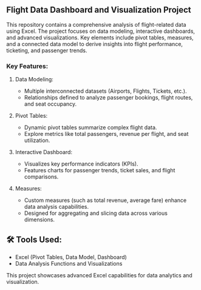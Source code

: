 ## Flight Data Dashboard and Visualization Project
This repository contains a comprehensive analysis of flight-related data using Excel. The project focuses on data modeling, interactive dashboards, and advanced visualizations.
Key elements include pivot tables, measures, and a connected data model to derive insights into flight performance, ticketing, and passenger trends.

### Key Features:
1. Data Modeling: 
   - Multiple interconnected datasets (Airports, Flights, Tickets, etc.).  
   - Relationships defined to analyze passenger bookings, flight routes, and seat occupancy.

2. Pivot Tables:  
   - Dynamic pivot tables summarize complex flight data.  
   - Explore metrics like total passengers, revenue per flight, and seat utilization.

3. Interactive Dashboard: 
   - Visualizes key performance indicators (KPIs).  
   - Features charts for passenger trends, ticket sales, and flight comparisons.

4. Measures: 
   - Custom measures (such as total revenue, average fare) enhance data analysis capabilities.  
   - Designed for aggregating and slicing data across various dimensions.

## 🛠️ Tools Used:
- Excel (Pivot Tables, Data Model, Dashboard)  
- Data Analysis Functions and Visualizations  

This project showcases advanced Excel capabilities for data analytics and visualization.
